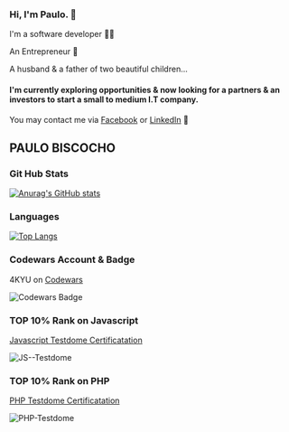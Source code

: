 ### Hi, I'm Paulo. :wave:

  I'm a software developer :technologist:

  An Entrepreneur :person_in_tuxedo:

  A husband & a father of two beautiful children...
  <br />

#### I'm currently exploring opportunities & now looking for a partners & an investors to start a small to medium I.T company. 

You may contact me via [Facebook](https://www.facebook.com/paulo.biscocho) or 
[LinkedIn](https://www.linkedin.com/in/paulo-biscocho/) :iphone:



## PAULO BISCOCHO

### Git Hub Stats 

[![Anurag's GitHub stats](https://github-readme-stats.vercel.app/api?username=steplerpaulo&show_icons=true&show_owner=false)](https://github.com/anuraghazra/github-readme-stats)

### Languages

[![Top Langs](https://github-readme-stats.vercel.app/api/top-langs/?username=steplerpaulo&layout=compact)](https://github.com/anuraghazra/github-readme-stats)


### Codewars Account & Badge
4KYU on [Codewars](https://www.codewars.com/users/steplerpaulo)  
  
![Codewars Badge](https://www.codewars.com/users/steplerpaulo/badges/large)


### TOP 10% Rank on Javascript

[Javascript Testdome Certificatation ](https://app.testdome.com/cert/1797c43cb7b0425a81c820b5fec9a815)


![JS--Testdome](https://user-images.githubusercontent.com/2784873/141809916-923ac866-9fef-4229-944c-f3c7b6522fc0.jpg)

### TOP 10% Rank on PHP

[PHP Testdome Certificatation ](https://app.testdome.com/cert/fa3d46163a5940c083886891f79701b8)

![PHP-Testdome](https://user-images.githubusercontent.com/2784873/141812246-27d6060b-ca2e-4704-ad3f-6d2d82a00692.jpg)


